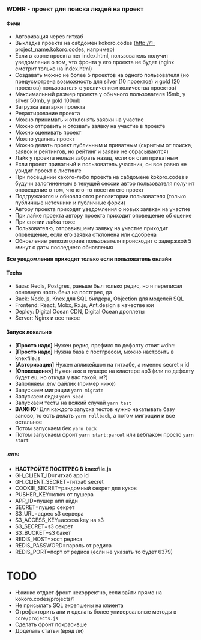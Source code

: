 ### WDHR - проект для поиска людей на проект

#### Фичи

* Авторизация через гитхаб
* Выкладка проекта на сабдомен kokoro.codes (http://1-project_name.kokoro.codes, например)
* Если в корне проекта нет index.html, пользователь получит уведомление о том, что фронта у его проекта не будет (nginx смотрит только на index.html)
* Создавать можно не более 5 проектов на одного пользователя (но предусмотрена возможность для silver (10 проектов) и gold (20 проектов) пользователя с увеличением количества проектов)
* Максимальный размер проекта у обычного пользователя 15mb, у silver 50mb, у gold 100mb
* Загрузка аватарки проекта
* Редактирование проекта
* Можно принимать и отклонять заявки на участие
* Можно отправить и отозвать заявку на участие в проекте
* Можно оценивать проект
* Можно удалять проект
* Можно делать проект публичным и приватным (скрытым от поиска, заявок и рейтингов, но рейтинг и заявки не сбрасываются)
* Лайк у проекта нельзя забрать назад, если он стал приватным
* Если проект приватный и пользователь участник, он все равно не увидит проект в листинге
* При посещении какого-либо проекта на сабдомене kokoro.codes и будучи залогиненным в текущей сессии автор пользователя получит оповещение о том, что кто-то посетил его проект
* Подгружаются и обновляются репозитории пользователя (только публичные источники и публичные форки)
* Автору проекта приходят уведомления о новых заявках на участие
* При лайке проекта автору проекта приходит оповещение об оценке
* При снятии лайка тоже
* Пользователю, отправившему заявку на участие приходит оповещение, если его заявка отклонена или одобрена
* Обновление репозиториев пользователя происходит с задержкой 5 минут с даты последнего обновления


**Все уведомления приходят только если пользователь онлайн**

#### Techs

* Базы: Redis, Postgres, раньше был только редис, но я переписал основную часть бека на постгрес, да
* Back: Node.js, Knex для SQL билдера, Objection для моделей SQL
* Frontend: React, Mobx, Rx.js, Ant.design в качестве юи
* Deploy: Digital Ocean CDN, Digital Ocean дроплеты
* Server: Nginx и все такое

#### Запуск локально

* **[Просто надо]** Нужен редис, префикс по дефолту стоит wdhr:
* **[Просто надо]** Нужна база с постгресом, можно настроить в knexfile.js
* **[Авторизация]** Нужен апликейшон на гитхабе, а именно secret и id
* **[Оповещения]** Нужен акк в пушере на кластере ap3 (или по дефолту будет eu, но откуда у вас такой, м?)
* Заполняем .env файлик (пример ниже)
* Запускаем миграции `yarn migrate`
* Запускаем сиды `yarn seed`
* Запускаем тесты на всякий случай `yarn test`
* **ВАЖНО:** Для каждого запуска тестов нужно накатывать базу заново, то есть делать `yarn rollback`, а потом миграции и все остальное
* Потом запускаем бек `yarn back`
* Потом запускаем фронт `yarn start:parcel` или вебпаком просто `yarn start`

##### .env:
* **НАСТРОЙТЕ ПОСТГРЕС В knexfile.js**
* GH_CLIENT_ID=гитхаб app id
* GH_CLIENT_SECRET=гитхаб secret
* COOKIE_SECRET=рандомный секрет для куков
* PUSHER_KEY=ключ от пушера
* APP_ID=пушер апп айди
* SECRET=пушер секрет
* S3_URL=адрес s3 сервера
* S3_ACCESS_KEY=access key на s3
* S3_SECRET=s3 секрет
* S3_BUCKET=s3 бакет
* REDIS_HOST=хост редиса
* REDIS_PASSWORD=пароль от редиса
* REDIS_PORT=порт от редиса (если не указать то будет 6379)


# TODO

* Нжинкс отдает фронт некорректно, если зайти прямо на kokoro.codes/projects/1
* Не присылать SQL эксепшены на клиента
* Отрефакторить апи и сделать более универсальные методы в `core/projects.js`
* Сделать фронт покрасивше
* Доделать статьи (вряд ли)
